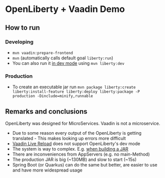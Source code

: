 # OpenLiberty + Vaadin Demo

## How to run

### Developing
* ``mvn vaadin:prepare-frontend``
* ``mvn`` (automatically calls default goal ``liberty:run``)
* You can also run it [in dev mode](https://openliberty.io/guides/maven-intro.html#running-the-application) using ``mvn liberty:dev``

### Production
* To create an executable jar run ``mvn package liberty:create liberty:install-feature liberty:deploy liberty:package -P production -Dinclude=minify,runnable``

## Remarks and conclusions
OpenLiberty was designed for MicroServices. Vaadin is not a microservice.

* Due to some reason every output of the OpenLiberty is getting translated - This makes looking up errors more difficult
* [Vaadin Live Reload](https://vaadin.com/docs/latest/configuration/live-reload) does not support OpenLiberty's dev mode 
* The system is way to complex. E.g. [when building a JAR](https://stackoverflow.com/a/67027769)
* There are inconveniences from AppServers (e.g. no main-Method)
* The production JAR is big (~130MB) and slow to start (~15s)
* Spring Boot (or Quarkus) can do the same but better, are easier to use and have more widespread usage

